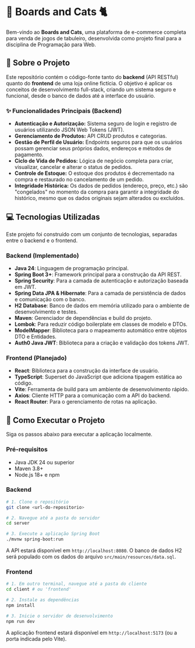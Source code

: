 # 🎲 Boards and Cats 🐈

Bem-vindo ao **Boards and Cats**, uma plataforma de e-commerce completa para venda de jogos de tabuleiro, desenvolvida como projeto final para a disciplina de Programação para Web.

## 📝 Sobre o Projeto

Este repositório contém o código-fonte tanto do **backend** (API RESTful) quanto do **frontend** de uma loja online fictícia. O objetivo é aplicar os conceitos de desenvolvimento full-stack, criando um sistema seguro e funcional, desde o banco de dados até a interface do usuário.

### ✨ Funcionalidades Principais (Backend)

  * **Autenticação e Autorização:** Sistema seguro de login e registro de usuários utilizando JSON Web Tokens (JWT).
  * **Gerenciamento de Produtos:** API CRUD produtos e categorias.
  * **Gestão de Perfil de Usuário:** Endpoints seguros para que os usuários possam gerenciar seus próprios dados, endereços e métodos de pagamento.
  * **Ciclo de Vida de Pedidos:** Lógica de negócio completa para criar, visualizar, cancelar e alterar o status de pedidos.
  * **Controle de Estoque:** O estoque dos produtos é decrementado na compra e restaurado no cancelamento de um pedido.
  * **Integridade Histórica:** Os dados de pedidos (endereço, preço, etc.) são "congelados" no momento da compra para garantir a integridade do histórico, mesmo que os dados originais sejam alterados ou excluídos.

## 💻 Tecnologias Utilizadas

Este projeto foi construído com um conjunto de tecnologias, separadas entre o backend e o frontend.

### Backend (Implementado)

  * **Java 24**: Linguagem de programação principal.
  * **Spring Boot 3+**: Framework principal para a construção da API REST.
  * **Spring Security**: Para a camada de autenticação e autorização baseada em JWT.
  * **Spring Data JPA & Hibernate**: Para a camada de persistência de dados e comunicação com o banco.
  * **H2 Database**: Banco de dados em memória utilizado para o ambiente de desenvolvimento e testes.
  * **Maven**: Gerenciador de dependências e build do projeto.
  * **Lombok**: Para reduzir código boilerplate em classes de modelo e DTOs.
  * **ModelMapper**: Biblioteca para o mapeamento automático entre objetos DTO e Entidades.
  * **Auth0 Java JWT**: Biblioteca para a criação e validação dos tokens JWT.

### Frontend (Planejado)

  * **React**: Biblioteca para a construção da interface de usuário.
  * **TypeScript**: Superset do JavaScript que adiciona tipagem estática ao código.
  * **Vite**: Ferramenta de build para um ambiente de desenvolvimento rápido.
  * **Axios**: Cliente HTTP para a comunicação com a API do backend.
  * **React Router**: Para o gerenciamento de rotas na aplicação.

## 🚀 Como Executar o Projeto

Siga os passos abaixo para executar a aplicação localmente.

### Pré-requisitos

  * Java JDK 24 ou superior
  * Maven 3.8+
  * Node.js 18+ e npm

### Backend

```bash
# 1. Clone o repositório
git clone <url-do-repositorio>

# 2. Navegue até a pasta do servidor
cd server

# 3. Execute a aplicação Spring Boot
./mvnw spring-boot:run
```

A API estará disponível em `http://localhost:8080`. O banco de dados H2 será populado com os dados do arquivo `src/main/resources/data.sql`.

### Frontend

```bash
# 1. Em outro terminal, navegue até a pasta do cliente
cd client # ou 'frontend'

# 2. Instale as dependências
npm install

# 3. Inicie o servidor de desenvolvimento
npm run dev
```

A aplicação frontend estará disponível em `http://localhost:5173` (ou a porta indicada pelo Vite).
